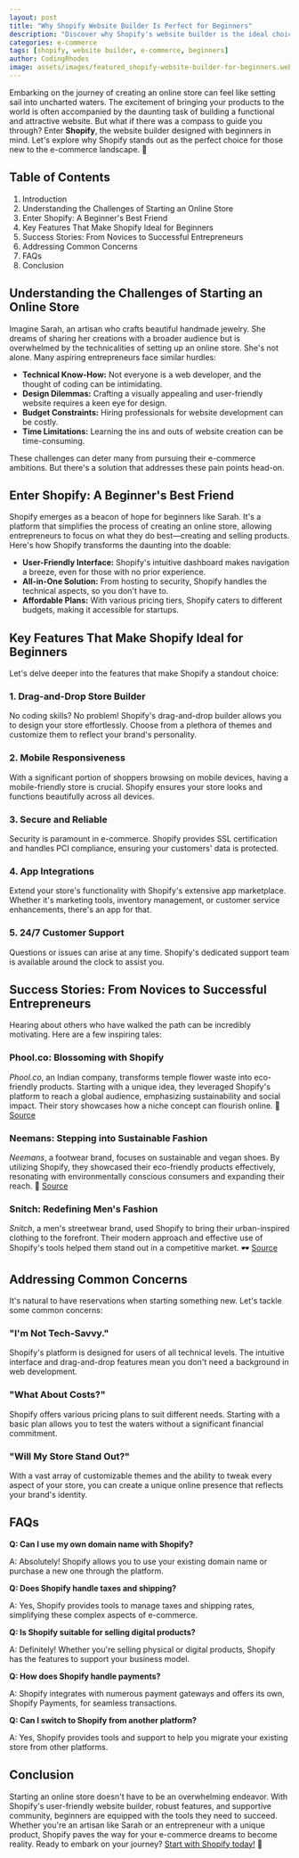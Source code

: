 ```yaml
---
layout: post
title: "Why Shopify Website Builder Is Perfect for Beginners"
description: "Discover why Shopify's website builder is the ideal choice for beginners looking to start their e-commerce journey. Learn about its user-friendly features, success stories, and more."
categories: e-commerce
tags: [shopify, website builder, e-commerce, beginners]
author: CodingRhodes
image: assets/images/featured_shopify-website-builder-for-beginners.webp
---
```




Embarking on the journey of creating an online store can feel like setting sail into uncharted waters. The excitement of bringing your products to the world is often accompanied by the daunting task of building a functional and attractive website. But what if there was a compass to guide you through? Enter **Shopify**, the website builder designed with beginners in mind. Let's explore why Shopify stands out as the perfect choice for those new to the e-commerce landscape. 🌟

## Table of Contents
1. Introduction
2. Understanding the Challenges of Starting an Online Store
3. Enter Shopify: A Beginner's Best Friend
4. Key Features That Make Shopify Ideal for Beginners
5. Success Stories: From Novices to Successful Entrepreneurs
6. Addressing Common Concerns
7. FAQs
8. Conclusion


## Understanding the Challenges of Starting an Online Store

Imagine Sarah, an artisan who crafts beautiful handmade jewelry. She dreams of sharing her creations with a broader audience but is overwhelmed by the technicalities of setting up an online store. She's not alone. Many aspiring entrepreneurs face similar hurdles:

- **Technical Know-How:** Not everyone is a web developer, and the thought of coding can be intimidating.
- **Design Dilemmas:** Crafting a visually appealing and user-friendly website requires a keen eye for design.
- **Budget Constraints:** Hiring professionals for website development can be costly.
- **Time Limitations:** Learning the ins and outs of website creation can be time-consuming.

These challenges can deter many from pursuing their e-commerce ambitions. But there's a solution that addresses these pain points head-on.

## Enter Shopify: A Beginner's Best Friend

Shopify emerges as a beacon of hope for beginners like Sarah. It's a platform that simplifies the process of creating an online store, allowing entrepreneurs to focus on what they do best—creating and selling products. Here's how Shopify transforms the daunting into the doable:

- **User-Friendly Interface:** Shopify's intuitive dashboard makes navigation a breeze, even for those with no prior experience.
- **All-in-One Solution:** From hosting to security, Shopify handles the technical aspects, so you don't have to.
- **Affordable Plans:** With various pricing tiers, Shopify caters to different budgets, making it accessible for startups.

## Key Features That Make Shopify Ideal for Beginners

Let's delve deeper into the features that make Shopify a standout choice:

### 1. Drag-and-Drop Store Builder

No coding skills? No problem! Shopify's drag-and-drop builder allows you to design your store effortlessly. Choose from a plethora of themes and customize them to reflect your brand's personality.

### 2. Mobile Responsiveness

With a significant portion of shoppers browsing on mobile devices, having a mobile-friendly store is crucial. Shopify ensures your store looks and functions beautifully across all devices.

### 3. Secure and Reliable

Security is paramount in e-commerce. Shopify provides SSL certification and handles PCI compliance, ensuring your customers' data is protected.

### 4. App Integrations

Extend your store's functionality with Shopify's extensive app marketplace. Whether it's marketing tools, inventory management, or customer service enhancements, there's an app for that.

### 5. 24/7 Customer Support

Questions or issues can arise at any time. Shopify's dedicated support team is available around the clock to assist you.

## Success Stories: From Novices to Successful Entrepreneurs

Hearing about others who have walked the path can be incredibly motivating. Here are a few inspiring tales:

### Phool.co: Blossoming with Shopify

*Phool.co*, an Indian company, transforms temple flower waste into eco-friendly products. Starting with a unique idea, they leveraged Shopify's platform to reach a global audience, emphasizing sustainability and social impact. Their story showcases how a niche concept can flourish online. 🌸 [Source](https://techwishes.com/blog/shopify-success-stories)

### Neemans: Stepping into Sustainable Fashion

*Neemans*, a footwear brand, focuses on sustainable and vegan shoes. By utilizing Shopify, they showcased their eco-friendly products effectively, resonating with environmentally conscious consumers and expanding their reach. 👟 [Source](https://techwishes.com/blog/shopify-success-stories)

### Snitch: Redefining Men's Fashion

*Snitch*, a men's streetwear brand, used Shopify to bring their urban-inspired clothing to the forefront. Their modern approach and effective use of Shopify's tools helped them stand out in a competitive market. 🕶️ [Source](https://techwishes.com/blog/shopify-success-stories)

## Addressing Common Concerns

It's natural to have reservations when starting something new. Let's tackle some common concerns:

### "I'm Not Tech-Savvy."

Shopify's platform is designed for users of all technical levels. The intuitive interface and drag-and-drop features mean you don't need a background in web development.

### "What About Costs?"

Shopify offers various pricing plans to suit different needs. Starting with a basic plan allows you to test the waters without a significant financial commitment.

### "Will My Store Stand Out?"

With a vast array of customizable themes and the ability to tweak every aspect of your store, you can create a unique online presence that reflects your brand's identity.

## FAQs

**Q: Can I use my own domain name with Shopify?**

A: Absolutely! Shopify allows you to use your existing domain name or purchase a new one through the platform.

**Q: Does Shopify handle taxes and shipping?**

A: Yes, Shopify provides tools to manage taxes and shipping rates, simplifying these complex aspects of e-commerce.

**Q: Is Shopify suitable for selling digital products?**

A: Definitely! Whether you're selling physical or digital products, Shopify has the features to support your business model.

**Q: How does Shopify handle payments?**

A: Shopify integrates with numerous payment gateways and offers its own, Shopify Payments, for seamless transactions.

**Q: Can I switch to Shopify from another platform?**

A: Yes, Shopify provides tools and support to help you migrate your existing store from other platforms.

## Conclusion

Starting an online store doesn't have to be an overwhelming endeavor. With Shopify's user-friendly website builder, robust features, and supportive community, beginners are equipped with the tools they need to succeed. Whether you're an artisan like Sarah or an entrepreneur with a unique product, Shopify paves the way for your e-commerce dreams to become reality. Ready to embark on your journey? [Start with Shopify today!](https://shopify.pxf.io/POrzKR) 🚀
